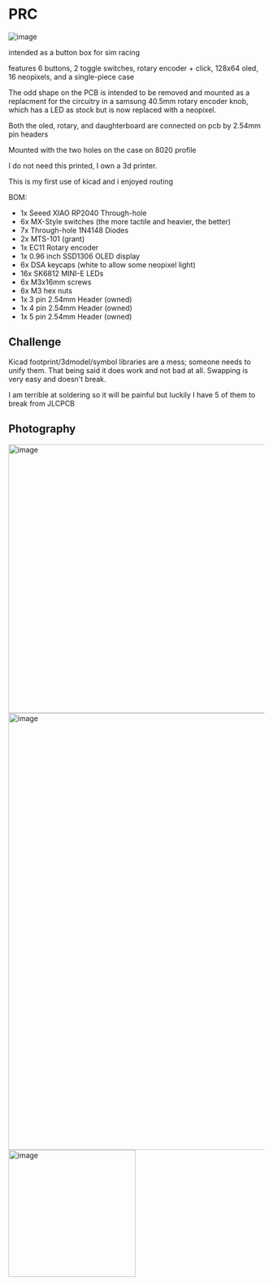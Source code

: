 # PRC
![image](https://github.com/user-attachments/assets/b3626148-774a-4b7b-97bc-15d7907cd9ba)

intended as a button box for sim racing

features 6 buttons, 2 toggle switches, rotary encoder + click, 128x64 oled, 16 neopixels, and a single-piece case

The odd shape on the PCB is intended to be removed and mounted as a replacment for the circuitry in a samsung 40.5mm rotary encoder knob, which has a LED as stock but is now replaced with a neopixel.

Both the oled, rotary, and daughterboard are connected on pcb by 2.54mm pin headers

Mounted with the two holes on the case on 8020 profile

I do not need this printed, I own a 3d printer.

This is my first use of kicad and i enjoyed routing

BOM:
- 1x Seeed XIAO RP2040 Through-hole
- 6x MX-Style switches (the more tactile and heavier, the better)
- 7x Through-hole 1N4148 Diodes
- 2x MTS-101 (grant)
- 1x EC11 Rotary encoder
- 1x 0.96 inch SSD1306 OLED display
- 6x DSA keycaps (white to allow some neopixel light)
- 16x SK6812 MINI-E LEDs
- 6x M3x16mm screws
- 6x M3 hex nuts
- 1x 3 pin 2.54mm Header (owned)
- 1x 4 pin 2.54mm Header (owned)
- 1x 5 pin 2.54mm Header (owned)

## Challenge
Kicad footprint/3dmodel/symbol libraries are a mess; someone needs to unify them. That being said it does work and not bad at all. Swapping is very easy and doesn't break.

I am terrible at soldering so it will be painful but luckily I have 5 of them to break from JLCPCB

## Photography
<img width="529" alt="image" src="https://github.com/user-attachments/assets/5464bbe7-f831-4d43-a581-23b816131320" />
<img width="860" alt="image" src="https://github.com/user-attachments/assets/c1a1f78e-7c71-4dac-b845-56ee2bbb93ec" />
<img width="250" alt="image" src="https://github.com/user-attachments/assets/edb45a97-317f-4f59-a401-db37024c5d41" />
